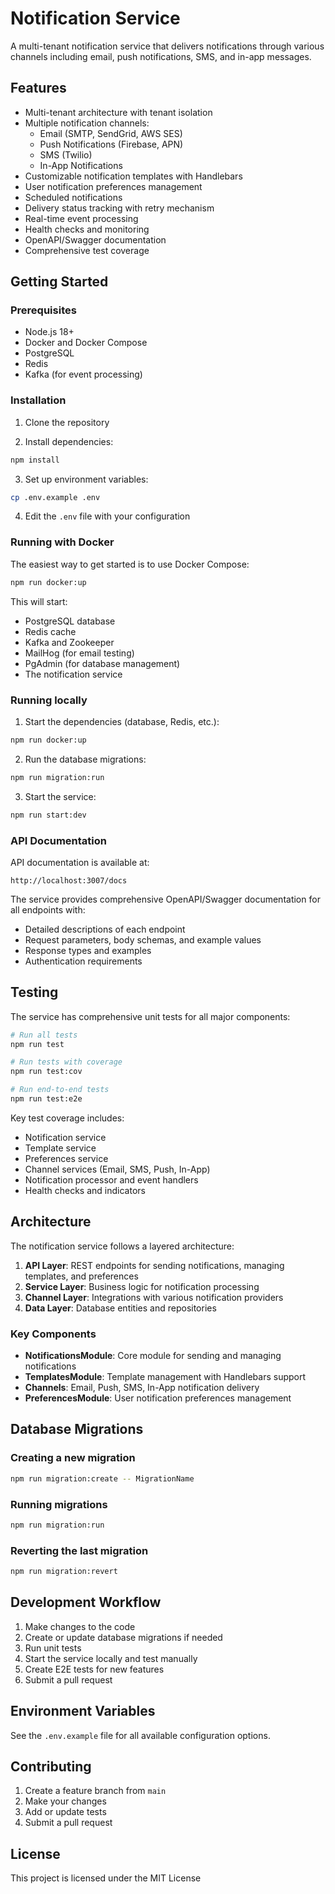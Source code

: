 # Notification Service

A multi-tenant notification service that delivers notifications through various channels including email, push notifications, SMS, and in-app messages.

## Features

- Multi-tenant architecture with tenant isolation
- Multiple notification channels:
  - Email (SMTP, SendGrid, AWS SES)
  - Push Notifications (Firebase, APN)
  - SMS (Twilio)
  - In-App Notifications
- Customizable notification templates with Handlebars
- User notification preferences management
- Scheduled notifications
- Delivery status tracking with retry mechanism
- Real-time event processing
- Health checks and monitoring
- OpenAPI/Swagger documentation
- Comprehensive test coverage

## Getting Started

### Prerequisites

- Node.js 18+
- Docker and Docker Compose
- PostgreSQL
- Redis
- Kafka (for event processing)

### Installation

1. Clone the repository

2. Install dependencies:

```bash
npm install
```

3. Set up environment variables:

```bash
cp .env.example .env
```

4. Edit the `.env` file with your configuration

### Running with Docker

The easiest way to get started is to use Docker Compose:

```bash
npm run docker:up
```

This will start:
- PostgreSQL database
- Redis cache
- Kafka and Zookeeper
- MailHog (for email testing)
- PgAdmin (for database management)
- The notification service

### Running locally

1. Start the dependencies (database, Redis, etc.):

```bash
npm run docker:up
```

2. Run the database migrations:

```bash
npm run migration:run
```

3. Start the service:

```bash
npm run start:dev
```

### API Documentation

API documentation is available at:

```
http://localhost:3007/docs
```

The service provides comprehensive OpenAPI/Swagger documentation for all endpoints with:
- Detailed descriptions of each endpoint
- Request parameters, body schemas, and example values
- Response types and examples
- Authentication requirements

## Testing

The service has comprehensive unit tests for all major components:

```bash
# Run all tests
npm run test

# Run tests with coverage
npm run test:cov

# Run end-to-end tests
npm run test:e2e
```

Key test coverage includes:
- Notification service
- Template service
- Preferences service
- Channel services (Email, SMS, Push, In-App)
- Notification processor and event handlers
- Health checks and indicators

## Architecture

The notification service follows a layered architecture:

1. **API Layer**: REST endpoints for sending notifications, managing templates, and preferences
2. **Service Layer**: Business logic for notification processing
3. **Channel Layer**: Integrations with various notification providers
4. **Data Layer**: Database entities and repositories

### Key Components

- **NotificationsModule**: Core module for sending and managing notifications
- **TemplatesModule**: Template management with Handlebars support
- **Channels**: Email, Push, SMS, In-App notification delivery
- **PreferencesModule**: User notification preferences management

## Database Migrations

### Creating a new migration

```bash
npm run migration:create -- MigrationName
```

### Running migrations

```bash
npm run migration:run
```

### Reverting the last migration

```bash
npm run migration:revert
```

## Development Workflow

1. Make changes to the code
2. Create or update database migrations if needed
3. Run unit tests
4. Start the service locally and test manually
5. Create E2E tests for new features
6. Submit a pull request

## Environment Variables

See the `.env.example` file for all available configuration options.

## Contributing

1. Create a feature branch from `main`
2. Make your changes
3. Add or update tests
4. Submit a pull request

## License

This project is licensed under the MIT License
